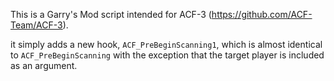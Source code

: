 This is a Garry's Mod script intended for ACF-3 (https://github.com/ACF-Team/ACF-3).

it simply adds a new hook, `ACF_PreBeginScanning1`, which is almost identical to `ACF_PreBeginScanning` with the exception that the target player is included as an argument.
